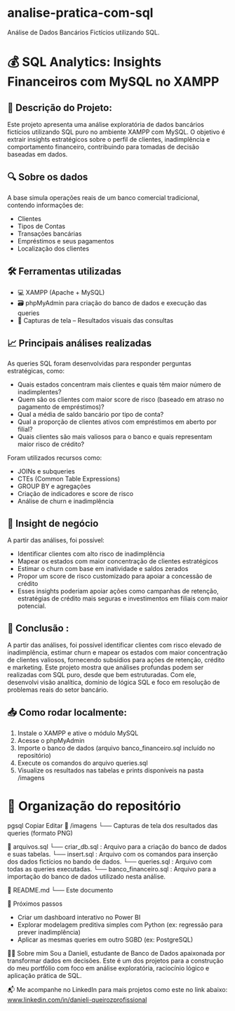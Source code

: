 # analise-pratica-com-sql
Análise de Dados Bancários Fictícios utilizando SQL.

# 💰 SQL Analytics: Insights Financeiros com MySQL no XAMPP

## 📁 Descrição do Projeto:

  Este projeto apresenta uma análise exploratória de dados bancários fictícios utilizando SQL puro no ambiente XAMPP com MySQL. O objetivo é extrair insights estratégicos sobre o perfil de clientes, inadimplência e comportamento financeiro, contribuindo para tomadas de decisão baseadas em dados.

## 🔍 Sobre os dados
  A base simula operações reais de um banco comercial tradicional, contendo informações de:

- Clientes
- Tipos de Contas
- Transações bancárias
- Empréstimos e seus pagamentos
- Localização dos clientes

## 🛠️ Ferramentas utilizadas

- 💻 XAMPP (Apache + MySQL)
- 🗃️ phpMyAdmin para criação do banco de dados e execução das queries
- 📸 Capturas de tela – Resultados visuais das consultas


## 📈 Principais análises realizadas
  As queries SQL foram desenvolvidas para responder perguntas estratégicas, como:

- Quais estados concentram mais clientes e quais têm maior número de inadimplentes?
- Quem são os clientes com maior score de risco (baseado em atraso no pagamento de empréstimos)?
- Qual a média de saldo bancário por tipo de conta?
- Qual a proporção de clientes ativos com empréstimos em aberto por filial?
- Quais clientes são mais valiosos para o banco e quais representam maior risco de crédito?

Foram utilizados recursos como:

- JOINs e subqueries
- CTEs (Common Table Expressions)
- GROUP BY e agregações
- Criação de indicadores e score de risco
- Análise de churn e inadimplência

## 🧠 Insight de negócio
  A partir das análises, foi possível:
- Identificar clientes com alto risco de inadimplência
- Mapear os estados com maior concentração de clientes estratégicos
- Estimar o churn com base em inatividade e saldos zerados
- Propor um score de risco customizado para apoiar a concessão de crédito
- Esses insights poderiam apoiar ações como campanhas de retenção, estratégias de crédito mais seguras e investimentos em filiais com maior potencial.

## 🧠 Conclusão : 

  A partir das análises, foi possível identificar clientes com risco elevado de inadimplência, estimar churn e mapear os estados com maior concentração de clientes valiosos, fornecendo subsídios para ações de retenção, crédito e marketing.
  Este projeto mostra que análises profundas podem ser realizadas com SQL puro, desde que bem estruturadas. Com ele, desenvolvi visão analítica, domínio de lógica SQL e foco em resolução de problemas reais do setor bancário.

## 📥 Como rodar localmente:

1) Instale o XAMPP e ative o módulo MySQL
2) Acesse o phpMyAdmin
3) Importe o banco de dados (arquivo banco_financeiro.sql incluído no repositório)
4) Execute os comandos do arquivo queries.sql
5) Visualize os resultados nas tabelas e prints disponíveis na pasta /imagens

# 📂 Organização do repositório
pgsql
Copiar
Editar
📁 /imagens
   └── Capturas de tela dos resultados das queries (formato PNG)

📄 arquivos.sql
   └── criar_db.sql : Arquivo para a criação do banco de dados e suas tabelas. 
   └── insert.sql : Arquivo com os comandos para inserção dos dados fictícios no bando de dados. 
   └── queries.sql : Arquivo com todas as queries executadas.
   └── banco_financeiro.sql : Arquivo para a importação do banco de dados utilizado nesta análise. 

📄 README.md
   └── Este documento
   
🚀 Próximos passos
- Criar um dashboard interativo no Power BI
- Explorar modelagem preditiva simples com Python (ex: regressão para prever inadimplência)
- Aplicar as mesmas queries em outro SGBD (ex: PostgreSQL)

🙋‍♀️ Sobre mim
Sou a Danieli, estudante de Banco de Dados apaixonada por transformar dados em decisões. Este é um dos projetos para a construção do meu portfólio com foco em análise exploratória, raciocínio lógico e aplicação prática de SQL.

📬 Me acompanhe no LinkedIn para mais projetos como este no link abaixo:
  www.linkedin.com/in/danieli-queirozprofissional









